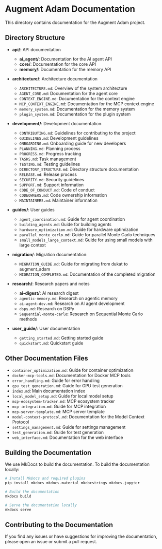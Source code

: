 # Augment Adam Documentation

This directory contains documentation for the Augment Adam project.

## Directory Structure

- **api/**: API documentation
  - **ai_agent/**: Documentation for the AI agent API
  - **core/**: Documentation for the core API
  - **memory/**: Documentation for the memory API

- **architecture/**: Architecture documentation
  - `ARCHITECTURE.md`: Overview of the system architecture
  - `AGENT_CORE.md`: Documentation for the agent core
  - `CONTEXT_ENGINE.md`: Documentation for the context engine
  - `MCP_CONTEXT_ENGINE.md`: Documentation for the MCP context engine
  - `memory_system.md`: Documentation for the memory system
  - `plugin_system.md`: Documentation for the plugin system

- **development/**: Development documentation
  - `CONTRIBUTING.md`: Guidelines for contributing to the project
  - `GUIDELINES.md`: Development guidelines
  - `ONBOARDING.md`: Onboarding guide for new developers
  - `PLANNING.md`: Planning process
  - `PROGRESS.md`: Progress tracking
  - `TASKS.md`: Task management
  - `TESTING.md`: Testing guidelines
  - `DIRECTORY_STRUCTURE.md`: Directory structure documentation
  - `RELEASE.md`: Release process
  - `SECURITY.md`: Security guidelines
  - `SUPPORT.md`: Support information
  - `CODE_OF_CONDUCT.md`: Code of conduct
  - `CODEOWNERS.md`: Code ownership information
  - `MAINTAINERS.md`: Maintainer information

- **guides/**: User guides
  - `agent_coordination.md`: Guide for agent coordination
  - `building_agents.md`: Guide for building agents
  - `hardware_optimization.md`: Guide for hardware optimization
  - `parallel_monte_carlo.md`: Guide for parallel Monte Carlo techniques
  - `small_models_large_context.md`: Guide for using small models with large context

- **migration/**: Migration documentation
  - `MIGRATION_GUIDE.md`: Guide for migrating from dukat to augment_adam
  - `MIGRATION_COMPLETED.md`: Documentation of the completed migration

- **research/**: Research papers and notes
  - **ai-digest/**: AI research digest
  - `agentic-memory.md`: Research on agentic memory
  - `ai-agent-dev.md`: Research on AI agent development
  - `dspy.md`: Research on DSPy
  - `Sequential-monte-carlo`: Research on Sequential Monte Carlo methods

- **user_guide/**: User documentation
  - `getting_started.md`: Getting started guide
  - `quickstart.md`: Quickstart guide

## Other Documentation Files

- `container_optimization.md`: Guide for container optimization
- `docker-mcp-tools.md`: Documentation for Docker MCP tools
- `error_handling.md`: Guide for error handling
- `gpu_test_generation.md`: Guide for GPU test generation
- `index.md`: Main documentation index
- `local_model_setup.md`: Guide for local model setup
- `mcp-ecosystem-tracker.md`: MCP ecosystem tracker
- `mcp-integration.md`: Guide for MCP integration
- `mcp-server-template.md`: MCP server template
- `model-context-protocol.md`: Documentation for the Model Context Protocol
- `settings_management.md`: Guide for settings management
- `test_generation.md`: Guide for test generation
- `web_interface.md`: Documentation for the web interface

## Building the Documentation

We use MkDocs to build the documentation. To build the documentation locally:

```bash
# Install MkDocs and required plugins
pip install mkdocs mkdocs-material mkdocstrings mkdocs-jupyter

# Build the documentation
mkdocs build

# Serve the documentation locally
mkdocs serve
```

## Contributing to the Documentation

If you find any issues or have suggestions for improving the documentation, please open an issue or submit a pull request.
